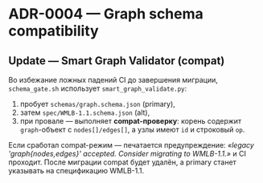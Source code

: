 # ADR-0004 — Graph schema compatibility
## Update — Smart Graph Validator (compat)

Во избежание ложных падений CI до завершения миграции, `schema_gate.sh` использует `smart_graph_validate.py`:
1) пробует `schemas/graph.schema.json` (primary),
2) затем `spec/WMLB-1.1.schema.json` (alt),
3) при провале — выполняет **compat-проверку**: корень содержит `graph`-объект с `nodes[]/edges[]`, а узлы имеют `id` и строковый `op`.

Если сработал compat-режим — печатается предупреждение: _«legacy 'graph{nodes,edges}' accepted. Consider migrating to WMLB-1.1.»_ и CI проходит. 
После миграции compat будет удалён, а primary станет указывать на спецификацию WMLB-1.1.

